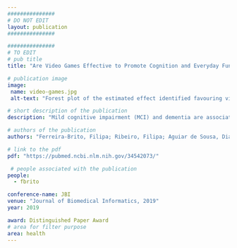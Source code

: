 ```yaml
---
###############
# DO NOT EDIT
layout: publication
###############

###############
# TO EDIT
# pub title
title: "Are Video Games Effective to Promote Cognition and Everyday Functional Capacity in Mild Cognitive Impairment/Dementia Patients? A Meta-Analysis of Randomized Controlled Trials"

# publication image
image:
 name: video-games.jpg
 alt-text: "Forest plot of the estimated effect identified favouring video games interventions compared to control group." # provide a short description for the image #a11y

# short description of the publication
description: "Mild cognitive impairment (MCI) and dementia are associated with increased age. MCI is a clinical entity described as a transitional state between normal cognition and dementia. Video games (VGs) can potentially promote cognition and functional capacity since multiple cognitive domains are recruited during gameplay. However, there is still a lack of consensus regarding the efficacy of VGs as therapeutic tools, particularly in neurodegenerative diseases. We aimed to analyze the impact of VGs on cognition and functional capacity outcomes in MCI/dementia patients. We conducted a systematic review and meta-analysis study (PROSPERO [CRD42021229445]). PubMed, Web of Science, Epistemonikos, CENTRAL, and EBSCO electronic databases were searched for RCT (2000-2021) that analyzed the impact of VGs on cognitive and functional capacity outcomes in MCI/dementia patients. Nine studies were included (n = 409 participants), and Risk of Bias (RoB2) and quality of evidence (GRADE) were assessed. Data regarding attention, memory/learning, visual working memory, executive functions, general cognition, functional capacity, quality of life were identified, and pooled analyses were conducted. An effect favoring VGs interventions was observed on Mini-Mental State Examination (MMSE) score (MD = 1.64, 95%CI 0.60 to 2.69). Although promising, the effects observed should be interpreted with caution since serious methodological shortcomings were identified in the studies included. Nonetheless, the effect observed is higher than the minimum clinically important difference (1.4 points) established to MMSE. Future studies on the current topic urge. Recommendations for the design and conduction of cognitive RCT studies are presented."

# authors of the publication
authors: "Ferreira-Brito, Filipa; Ribeiro, Filipa; Aguiar de Sousa, Diana; Costa, João; Caneiras, Cátia; Carriço, Luís; Verdelho, Ana"

# link to the pdf
pdf: "https://pubmed.ncbi.nlm.nih.gov/34542073/"

 # people associated with the publication
people:
  - fbrito

conference-name: JBI
venue: "Journal of Biomedical Informatics, 2019"
year: 2019

award: Distinguished Paper Award
# area for filter purpose
area: health
---
```

